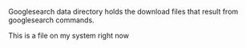 Googlesearch data directory holds the download files that result from googlesearch commands.

This is a file on my system right now